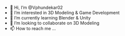 - 👋 Hi, I’m @Vphundekar02
- 👀 I’m interested in 3D Modeling & Game Development
- 🌱 I’m currently learning Blender & Unity
- 💞️ I’m looking to collaborate on 3D Modeling
- 📫 How to reach me ...

<!---
Vphundekar02/Vphundekar02 is a ✨ special ✨ repository because its `README.md` (this file) appears on your GitHub profile.
You can click the Preview link to take a look at your changes.
--->
